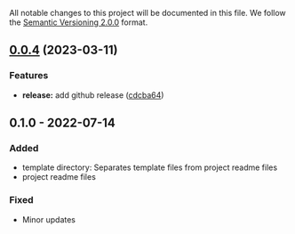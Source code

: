 All notable changes to this project will be documented in this file.
We follow the [Semantic Versioning 2.0.0](http://semver.org/) format.


## [0.0.4](https://github.com/Payadel/README/compare/v0.0.3...v0.0.4) (2023-03-11)


### Features

* **release:** add github release ([cdcba64](https://github.com/Payadel/README/commit/cdcba64e08692511ec408043b17a467feda9aafb))

## 0.1.0 - 2022-07-14

### Added
- template directory: Separates template files from project readme files
- project readme files

### Fixed
- Minor updates
